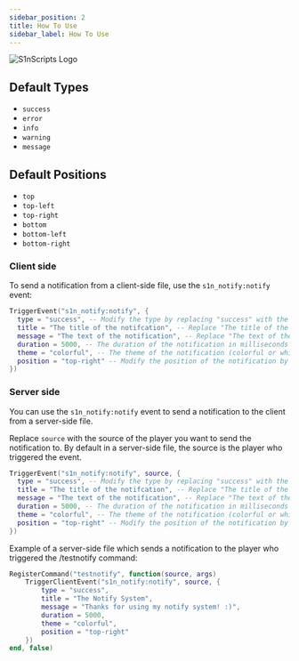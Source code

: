 ```yaml
---
sidebar_position: 2
title: How To Use
sidebar_label: How To Use
---
```


![S1nScripts Logo](https://forum.cfx.re/uploads/default/original/4X/7/1/8/718c6f28a9b5ab0dc33bf79288bcb418e7684326.jpeg)


## Default Types
- `success`
- `error`
- `info`
- `warning`
- `message`

## Default Positions
- `top`
- `top-left`
- `top-right`
- `bottom`
- `bottom-left`
- `bottom-right`

### Client side

To send a notification from a client-side file, use the `s1n_notify:notify` event:

```lua
TriggerEvent("s1n_notify:notify", {
  type = "success", -- Modify the type by replacing "success" with the type you want (all listed above)
  title = "The title of the notifcation", -- Replace "The title of the notifcation" with the title you want
  message = "The text of the notification", -- Replace "The text of the notification" with the text you want
  duration = 5000, -- The duration of the notification in milliseconds
  theme = "colorful", -- The theme of the notification (colorful or white)
  position = "top-right" -- Modify the position of the notification by replacing "top-right" with the position you want (all listed above)
})
```

### Server side

You can use the `s1n_notify:notify` event to send a notification to the client from a server-side file.

Replace `source` with the source of the player you want to send the notification to. By default in a server-side file, the source is the player who triggered the event.
```lua
TriggerEvent("s1n_notify:notify", source, {
  type = "success", -- Modify the type by replacing "success" with the type you want (all listed above)
  title = "The title of the notifcation", -- Replace "The title of the notifcation" with the title you want
  message = "The text of the notification", -- Replace "The text of the notification" with the text you want
  duration = 5000, -- The duration of the notification in milliseconds
  theme = "colorful", -- The theme of the notification (colorful or white)
  position = "top-right" -- Modify the position of the notification by replacing "top-right" with the position you want (all listed above)
})
```

Example of a server-side file which sends a notification to the player who triggered the /testnotify command:
```lua
RegisterCommand("testnotify", function(source, args)
    TriggerClientEvent("s1n_notify:notify", source, {
        type = "success",
        title = "The Notify System",
        message = "Thanks for using my notify system! :)",
        duration = 5000,
        theme = "colorful",
        position = "top-right"
    })
end, false)
```
